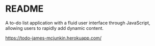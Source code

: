 # README

A to-do list application with a fluid user interface through JavaScript, allowing users to rapidly add dynamic content.

https://todo-james-mcjunkin.herokuapp.com/
